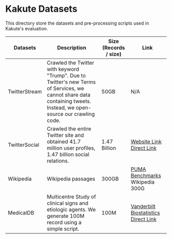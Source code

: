 # Kakute Datasets

This directory store the datasets and pre-processing scripts used in Kakute's evaluation. 

| Datasets      |  Description                                                                                                                       | Size (Records / size) | Link                                                                                                                                                          |
| ------------- | -----------------------------------------------------------------------------------------------------------------------------------| --------------------- | --------------------------------------------------------------------------------------------------------------------------------------------------------------|
| TwitterStream |  Crawled the Twitter with keyword "Trump". Due to Twitter's new Terms of Services, we cannot share data containing tweets. Instead, we open-source our crawling code. | 50GB                  | N/A                                                                                                                                                           | 
| TwitterSocial |  Crawled the entire Twitter site and obtained 41.7 million user profiles, 1.47 billion social relations.                           | 1.47 Billion          | [Website Link](http://an.kaist.ac.kr/traces/WWW2010.html) [Direct Link](http://an.kaist.ac.kr/~haewoon/release/twitter_social_graph/twitter_rv.tar.gz)        |
| Wikipedia     |  Wikipedia passages                                                                                                                | 300GB                 | [PUMA Benchmarks](https://engineering.purdue.edu/~puma/datasets.htm) Wikipedia 300G                                                                           |
| MedicalDB     |  Multicentre Study of clinical signs and etiologic agents. We generate 100M record using a simple script.                            | 100M                   | [Vanderbilt Biostatistics](http://biostat.mc.vanderbilt.edu/wiki/Main/DataSets) [Direct Link](http://biostat.mc.vanderbilt.edu/wiki/pub/Main/DataSets/ari.zip)|


